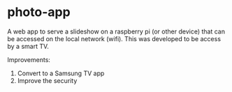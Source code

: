 # photo-app

A web app to serve a slideshow on a raspberry pi (or other device) that can be accessed on the local network (wifi). This was developed to be access by a smart TV.

Improvements:  
  1. Convert to a Samsung TV app
  2. Improve the security
